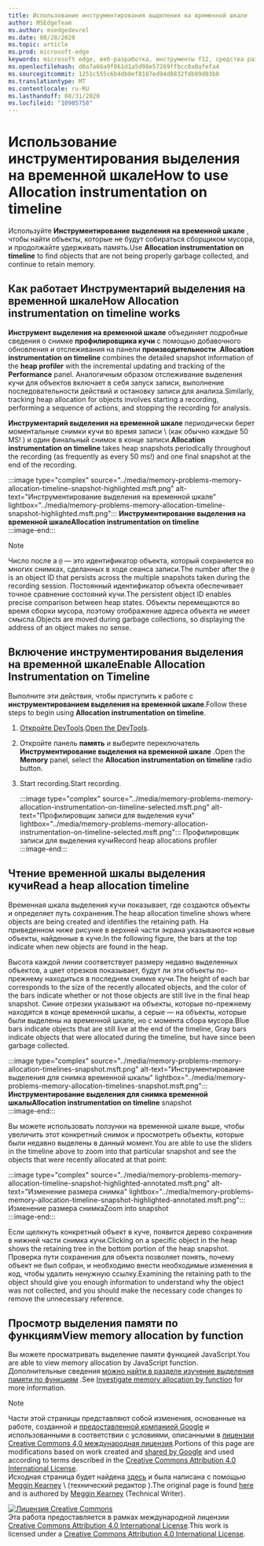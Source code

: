 ```yaml
---
title: Использование инструментирования выделения на временной шкале
author: MSEdgeTeam
ms.author: msedgedevrel
ms.date: 08/28/2020
ms.topic: article
ms.prod: microsoft-edge
keywords: microsoft edge, веб-разработка, инструменты f12, средства разработчика
ms.openlocfilehash: d0a7a66a9f061d1a5d98e57269ffbcc0a0afefa4
ms.sourcegitcommit: 1251c555c6b4db8ef8187ed94d8832fdb89d03b8
ms.translationtype: MT
ms.contentlocale: ru-RU
ms.lasthandoff: 08/31/2020
ms.locfileid: "10985758"
---
```

<!-- Copyright Meggin Kearney 

   Licensed under the Apache License, Version 2.0 (the "License");
   you may not use this file except in compliance with the License.
   You may obtain a copy of the License at

       https://www.apache.org/licenses/LICENSE-2.0

   Unless required by applicable law or agreed to in writing, software
   distributed under the License is distributed on an "AS IS" BASIS,
   WITHOUT WARRANTIES OR CONDITIONS OF ANY KIND, either express or implied.
   See the License for the specific language governing permissions and
   limitations under the License. -->





# <span data-ttu-id="45730-103">Использование инструментирования выделения на временной шкале</span><span class="sxs-lookup"><span data-stu-id="45730-103">How to use Allocation instrumentation on timeline</span></span>  



<span data-ttu-id="45730-104">Используйте **Инструментирование выделения на временной шкале** , чтобы найти объекты, которые не будут собираться сборщиком мусора, и продолжайте удерживать память.</span><span class="sxs-lookup"><span data-stu-id="45730-104">Use **Allocation instrumentation on timeline** to find objects that are not being properly garbage collected, and continue to retain memory.</span></span>  

## <span data-ttu-id="45730-105">Как работает Инструментарий выделения на временной шкале</span><span class="sxs-lookup"><span data-stu-id="45730-105">How Allocation instrumentation on timeline works</span></span>  

<span data-ttu-id="45730-106">**Инструмент выделения на временной шкале** объединяет подробные сведения о снимке **профилировщика кучи** с помощью добавочного обновления и отслеживания на панели **производительности** .</span><span class="sxs-lookup"><span data-stu-id="45730-106">**Allocation instrumentation on timeline** combines the detailed snapshot information of the **heap profiler** with the incremental updating and tracking of the **Performance** panel.</span></span>  <span data-ttu-id="45730-107">Аналогичным образом отслеживание выделения кучи для объектов включает в себя запуск записи, выполнение последовательности действий и остановку записи для анализа.</span><span class="sxs-lookup"><span data-stu-id="45730-107">Similarly, tracking heap allocation for objects involves starting a recording, performing a sequence of actions, and stopping the recording for analysis.</span></span>  

<!--todo: add profile memory problems (heap profiler) section when available  -->  
<!--todo: add profile evaluate performance (Performance panel) section when available  -->  

<span data-ttu-id="45730-108">**Инструментарий выделения на временной шкале** периодически берет моментальные снимки кучи во время записи \ (как обычно каждые 50 MS! \) и один финальный снимок в конце записи.</span><span class="sxs-lookup"><span data-stu-id="45730-108">**Allocation instrumentation on timeline** takes heap snapshots periodically throughout the recording \(as frequently as every 50 ms!\) and one final snapshot at the end of the recording.</span></span>  

:::image type="complex" source="../media/memory-problems-memory-allocation-timeline-snapshot-highlighted.msft.png" alt-text="Инструментирование выделения на временной шкале" lightbox="../media/memory-problems-memory-allocation-timeline-snapshot-highlighted.msft.png":::
   **<span data-ttu-id="45730-110">Инструментирование выделения на временной шкале</span><span class="sxs-lookup"><span data-stu-id="45730-110">Allocation instrumentation on timeline</span></span>**  
:::image-end:::  

> [!NOTE]
> <span data-ttu-id="45730-111">Число после a `@` — это идентификатор объекта, который сохраняется во многих снимках, сделанных в ходе сеанса записи.</span><span class="sxs-lookup"><span data-stu-id="45730-111">The number after the `@` is an object ID that persists across the multiple snapshots taken during the recording session.</span></span>  <span data-ttu-id="45730-112">Постоянный идентификатор объекта обеспечивает точное сравнение состояний кучи.</span><span class="sxs-lookup"><span data-stu-id="45730-112">The persistent object ID enables precise comparison between heap states.</span></span>  <span data-ttu-id="45730-113">Объекты перемещаются во время сборки мусора, поэтому отображение адреса объекта не имеет смысла.</span><span class="sxs-lookup"><span data-stu-id="45730-113">Objects are moved during garbage collections, so displaying the address of an object makes no sense.</span></span>  

## <span data-ttu-id="45730-114">Включение инструментирования выделения на временной шкале</span><span class="sxs-lookup"><span data-stu-id="45730-114">Enable Allocation Instrumentation on Timeline</span></span>  

<span data-ttu-id="45730-115">Выполните эти действия, чтобы приступить к работе с **инструментированием выделения на временной шкале**.</span><span class="sxs-lookup"><span data-stu-id="45730-115">Follow these steps to begin using **Allocation instrumentation on timeline**.</span></span>  

1.  <span data-ttu-id="45730-116">[Откройте DevTools][DevtoolsOpenIndex].</span><span class="sxs-lookup"><span data-stu-id="45730-116">[Open the DevTools][DevtoolsOpenIndex].</span></span>  
1.  <span data-ttu-id="45730-117">Откройте панель **память** и выберите переключатель **Инструментирование выделения на временной шкале** .</span><span class="sxs-lookup"><span data-stu-id="45730-117">Open the **Memory** panel, select the **Allocation instrumentation on timeline** radio button.</span></span>  
1.  <span data-ttu-id="45730-118">Start recording.</span><span class="sxs-lookup"><span data-stu-id="45730-118">Start recording.</span></span>  
    
    :::image type="complex" source="../media/memory-problems-memory-allocation-instrumentation-on-timeline-selected.msft.png" alt-text="Профилировщик записи для выделения кучи" lightbox="../media/memory-problems-memory-allocation-instrumentation-on-timeline-selected.msft.png":::
       <span data-ttu-id="45730-120">Профилировщик записи для выделения кучи</span><span class="sxs-lookup"><span data-stu-id="45730-120">Record heap allocations profiler</span></span>  
    :::image-end:::  
    
## <span data-ttu-id="45730-121">Чтение временной шкалы выделения кучи</span><span class="sxs-lookup"><span data-stu-id="45730-121">Read a heap allocation timeline</span></span>  

<span data-ttu-id="45730-122">Временная шкала выделения кучи показывает, где создаются объекты и определяет путь сохранения.</span><span class="sxs-lookup"><span data-stu-id="45730-122">The heap allocation timeline shows where objects are being created and identifies the retaining path.</span></span>  <span data-ttu-id="45730-123">На приведенном ниже рисунке в верхней части экрана указываются новые объекты, найденные в куче.</span><span class="sxs-lookup"><span data-stu-id="45730-123">In the following figure, the bars at the top indicate when new objects are found in the heap.</span></span>  

<span data-ttu-id="45730-124">Высота каждой линии соответствует размеру недавно выделенных объектов, а цвет отрезков показывает, будут ли эти объекты по-прежнему находиться в последнем снимке кучи.</span><span class="sxs-lookup"><span data-stu-id="45730-124">The height of each bar corresponds to the size of the recently allocated objects, and the color of the bars indicate whether or not those objects are still live in the final heap snapshot.</span></span>  <span data-ttu-id="45730-125">Синие отрезки указывают на объекты, которые по-прежнему находятся в конце временной шкалы, а серые — на объекты, которые были выделены на временной шкале, но с момента сбора мусора.</span><span class="sxs-lookup"><span data-stu-id="45730-125">Blue bars indicate objects that are still live at the end of the timeline, Gray bars indicate objects that were allocated during the timeline, but have since been garbage collected.</span></span>  

:::image type="complex" source="../media/memory-problems-memory-allocation-timelines-snapshot.msft.png" alt-text="Инструментирование выделения для снимка временной шкалы" lightbox="../media/memory-problems-memory-allocation-timelines-snapshot.msft.png":::
   <span data-ttu-id="45730-127">**Инструментирование выделения для снимка временной шкалы**</span><span class="sxs-lookup"><span data-stu-id="45730-127">**Allocation instrumentation on timeline** snapshot</span></span>  
:::image-end:::  

<!--In the following figure, an action was performed 3 times.  The sample program caches five objects, so the last five blue bars are expected.  But the left-most blue bar indicates a potential problem.  -->  
<!--todo: redo figure 4 with multiple click actions  -->  

<span data-ttu-id="45730-128">Вы можете использовать ползунки на временной шкале выше, чтобы увеличить этот конкретный снимок и просмотреть объекты, которые были недавно выделены в данный момент.</span><span class="sxs-lookup"><span data-stu-id="45730-128">You are able to use the sliders in the timeline above to zoom into that particular snapshot and see the objects that were recently allocated at that point:</span></span>  

:::image type="complex" source="../media/memory-problems-memory-allocation-timeline-snapshot-highlighted-annotated.msft.png" alt-text="Изменение размера снимка" lightbox="../media/memory-problems-memory-allocation-timeline-snapshot-highlighted-annotated.msft.png":::
   <span data-ttu-id="45730-130">Изменение размера снимка</span><span class="sxs-lookup"><span data-stu-id="45730-130">Zoom into snapshot</span></span>  
:::image-end:::  

<span data-ttu-id="45730-131">Если щелкнуть конкретный объект в куче, появится дерево сохранения в нижней части снимка кучи.</span><span class="sxs-lookup"><span data-stu-id="45730-131">Clicking on a specific object in the heap shows the retaining tree in the bottom portion of the heap snapshot.</span></span>  <span data-ttu-id="45730-132">Проверка пути сохранения для объекта позволяет понять, почему объект не был собран, и необходимо внести необходимые изменения в код, чтобы удалить ненужную ссылку.</span><span class="sxs-lookup"><span data-stu-id="45730-132">Examining the retaining path to the object should give you enough information to understand why the object was not collected, and you should make the necessary code changes to remove the unnecessary reference.</span></span>  

## <span data-ttu-id="45730-133">Просмотр выделения памяти по функциям</span><span class="sxs-lookup"><span data-stu-id="45730-133">View memory allocation by function</span></span>   

<span data-ttu-id="45730-134">Вы можете просматривать выделение памяти функцией JavaScript.</span><span class="sxs-lookup"><span data-stu-id="45730-134">You are able to view memory allocation by JavaScript function.</span></span>  <span data-ttu-id="45730-135">Дополнительные сведения [можно найти в разделе изучение выделения памяти по функциям][DevtoolsMemoryProblemsIndexInvestigateMemoryAllocationFunction] .</span><span class="sxs-lookup"><span data-stu-id="45730-135">See [Investigate memory allocation by function][DevtoolsMemoryProblemsIndexInvestigateMemoryAllocationFunction] for more information.</span></span>  

<!--
## Feedback   


-->  

<!-- links -->  

[DevToolsOpenIndex]: ../open.md "Открыть Microsoft EDGE (Chromium) DevTools | Документы Microsoft"
[DevtoolsMemoryProblemsIndexInvestigateMemoryAllocationFunction]: ./index.md#investigate-memory-allocation-by-function "Исследование выделения памяти функцией — устранение проблем с памятью | Документы Microsoft"  

<!--[HeapProfiler]: ./heap-snapshots.md "How to Record Heap Snapshots"  -->  
<!--[PerformancePanel]: ../profile/evaluate-performance/timeline-tool ""  -->  

[MicrosoftEdgeChannel]: https://www.microsoftedgeinsider.com/download "Скачайте канал Microsoft Edge"  

> [!NOTE]
> <span data-ttu-id="45730-139">Части этой страницы представляют собой изменения, основанные на работе, созданной и [предоставленной компанией Google][GoogleSitePolicies] и использованными в соответствии с условиями, описанными в [лицензии Creative Commons 4,0 международная лицензия][CCA4IL].</span><span class="sxs-lookup"><span data-stu-id="45730-139">Portions of this page are modifications based on work created and [shared by Google][GoogleSitePolicies] and used according to terms described in the [Creative Commons Attribution 4.0 International License][CCA4IL].</span></span>  
> <span data-ttu-id="45730-140">Исходная страница будет найдена [здесь](https://developers.google.com/web/tools/chrome-devtools/memory-problems/allocation-profiler) и была написана с помощью [Meggin Kearney][MegginKearney] \ (технический редактор \).</span><span class="sxs-lookup"><span data-stu-id="45730-140">The original page is found [here](https://developers.google.com/web/tools/chrome-devtools/memory-problems/allocation-profiler) and is authored by [Meggin Kearney][MegginKearney] \(Technical Writer\).</span></span>  

[![Лицензия Creative Commons][CCby4Image]][CCA4IL]  
<span data-ttu-id="45730-142">Эта работа предоставляется в рамках международной лицензии [Creative Commons Attribution 4.0 International License][CCA4IL].</span><span class="sxs-lookup"><span data-stu-id="45730-142">This work is licensed under a [Creative Commons Attribution 4.0 International License][CCA4IL].</span></span>  

[CCA4IL]: https://creativecommons.org/licenses/by/4.0  
[CCby4Image]: https://i.creativecommons.org/l/by/4.0/88x31.png  
[GoogleSitePolicies]: https://developers.google.com/terms/site-policies  
[KayceBasques]: https://developers.google.com/web/resources/contributors/kaycebasques  
[MegginKearney]: https://developers.google.com/web/resources/contributors/megginkearney  
